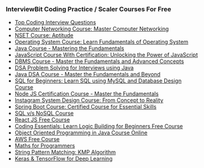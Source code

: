 ### InterviewBit Coding Practice / Scaler Courses For Free

- [Top Coding Interview Questions](https://www.interviewbit.com/practice/#)
- [Computer Networking Course: Master Computer Networking](https://www.scaler.com/topics/course/free-computer-networks-course/?utm_source=ib)
- [NSET Course: Aptitude](https://www.scaler.com/topics/course/AptitudeNSET/?utm_source=ib)
- [Operating System Course: Learn Fundamentals of Operating System](https://www.scaler.com/topics/course/free-operating-system-course/?utm_source=ib)
- [Java Course - Mastering the Fundamentals](https://www.scaler.com/topics/course/java-beginners/)
- [JavaScript Course With Certification: Unlocking the Power of JavaScript](https://www.scaler.com/topics/course/javascript-beginners/)
- [DBMS Course - Master the Fundamentals and Advanced Concepts](https://www.scaler.com/topics/course/dbms/)
- [DSA Problem Solving for Interviews using Java](https://www.scaler.com/topics/course/dsa-interviews-java/)
- [Java DSA Course - Master the Fundamentals and Beyond](https://www.scaler.com/topics/course/dsa-beginners-java/)
- [SQL for Beginners: Learn SQL using MySQL and Database Design Course](https://www.scaler.com/topics/course/sql-using-mysql-course/)
- [Node JS Certification Course - Master the Fundamentals](https://www.scaler.com/topics/course/nodejs/)
- [Instagram System Design Course: From Concept to Reality](https://www.scaler.com/topics/course/instagram-system-design/)
- [Spring Boot Course: Certified Course for Essential Skills](https://www.scaler.com/topics/course/java-spring-boot-blogging-app/)
- [SQL v/s NoSQL Course](https://www.scaler.com/topics/course/sql-vs-nosql/)
- [React JS Free Course](https://www.scaler.com/topics/course/free-react-js-course/)
- [Coding Essentials: Learn Logic Building for Beginners Free Course](https://www.scaler.com/topics/course/coding-logic-building-beginners/)
- [Object Oriented Programming in Java Course Online](https://www.scaler.com/topics/course/object-oriented-programming-java/)
- [AWS Free Course](https://www.scaler.com/topics/course/aws-free-course/)
- [Maths for Programmers](https://www.scaler.com/topics/course/maths-for-programmers/)
- [String Pattern Matching: KMP Algorithm](https://www.scaler.com/topics/course/string-pattern-matching-kmp-algorithm/)
- [Keras & TensorFlow for Deep Learning](https://www.scaler.com/topics/course/keras-tensorflow-for-deep-learning/)
<!-- 
- []()
- []()
- []()
- []()
- []()
-->